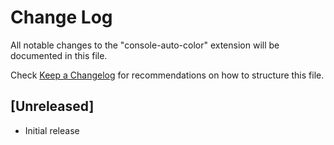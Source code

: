 # Change Log

All notable changes to the "console-auto-color" extension will be documented in this file.

Check [Keep a Changelog](http://keepachangelog.com/) for recommendations on how to structure this file.

## [Unreleased]

- Initial release